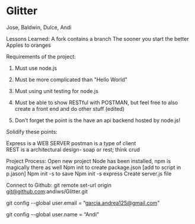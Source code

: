 # Glitter
Jose, Baldwin, Dulce, Andi

Lessons Learned: 
A fork contains a branch
The sooner you start the better
Apples to oranges 

Requirements of the project:

1. Must use node.js

2. Must be more complicated than "Hello World"

3. Must using unit testing for node.js

4. Must be able to show RESTful with POSTMAN, but feel free to also create a front end and do other stuff (edited)

5. Don’t forget the point is the have an api backend hosted by node.js!

Solidify these points: 

Express is a WEB SERVER 
postman is a type of client  
REST is a architectural design- soap or rest; think crud

Project Process: 
Open new project 
Node has been installed, npm is magically there as well 
Npm init to create package.json 
[add to script in p.jason]
Npm init -s to save 
Npm init -s express 
Create server.js file 

Connect to Github: 
git remote set-url origin git@github.com:andiws/Glitter.git

git config --global user.email = “garcia.andrea125@gmail.com"

git config --global user.name = “Andi"

